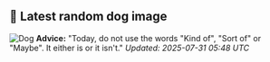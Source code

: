 ## 🐶 Latest random dog image
![Dog](https://images.dog.ceo/breeds/sheepdog-english/n02105641_1362.jpg)
**Advice:** "Today, do not use the words "Kind of", "Sort of" or "Maybe". It either is or it isn't."
*Updated: 2025-07-31 05:48 UTC*
